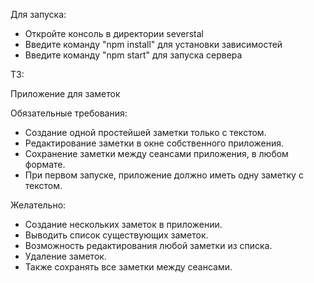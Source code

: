 Для запуска:
- Откройте консоль в директории severstal
- Введите команду "npm install" для установки зависимостей
- Введите команду "npm start" для запуска сервера

ТЗ:

Приложение для заметок

Обязательные требования: 

- Создание одной простейшей заметки только с текстом. 
- Редактирование заметки в окне собственного приложения. 
- Сохранение заметки между сеансами приложения, в любом формате. 
- При первом запуске, приложение должно иметь одну заметку с текстом. 

Желательно: 

- Создание нескольких заметок в приложении. 
- Выводить список существующих заметок. 
- Возможность редактирования любой заметки из списка. 
- Удаление заметок.
- Также сохранять все заметки между сеансами. 


